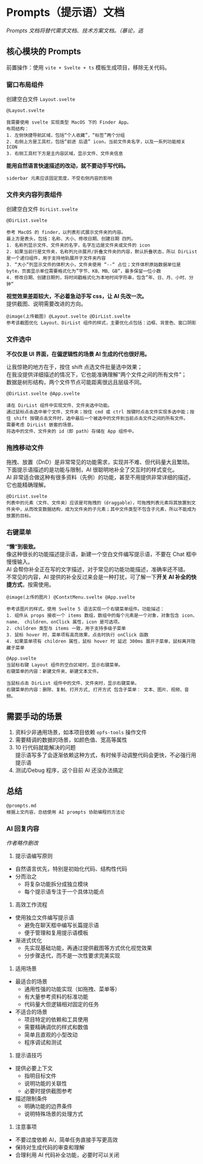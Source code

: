 # Prompts（提示语）文档

_Prompts 文档将替代需求文档、技术方案文档。（暴论，逃_

## 核心模块的 Prompts

前置操作：使用 `vite + Svelte + ts` 模板生成项目，移除无关代码。

### 窗口布局组件

创建空白文件 `Layout.svelte`

```
@Layout.svelte

我需要使用 svelte 实现类型 MacOS 下的 Finder App。
布局结构：
1. 左侧快捷导航区域，包括“个人收藏”，“标签”两个分组
2. 右侧上方是工具栏，包括“前进 后退” icon，当前文件夹名字，以及一系列功能相关 ICON
3. 右侧工具栏下方是主内容区域，显示文件、文件夹信息
```

**能用自然语言快速描述的改动，就不要动手写代码。**

```
siderbar 元素应该固定宽度，不受右侧内容的影响
```

### 文件夹内容列表组件

创建空白文件 `DirList.svelte`

```
@DirList.svelte

参考 MacOS 的 finder，以列表形式展示文件夹的内容。
最上方是表头，包括：名称、大小、修改日期、创建日期 四列。
1. 名称列显示文件、文件夹的名字，名字左边是文件夹或文件的 icon
2. 如果当前行是文件夹，名称列允许展开/折叠文件夹的内容，默认折叠状态，所以 DirList 是一个递归组件，用于支持地轨展开子文件夹内容
3. “大小“列显示文件的体积大小，文件夹使用 “--“ 占位；文件体积原始数据单位是 byte，页面显示单位需要格式化为”字节、KB、MB、GB“，最多保留一位小数
4. 修改日期、创建日期列，将时间戳格式化为本地时间字符串，包含”年、日、月、小时、分钟“

```

**视觉效果差距较大，不必着急动手写 css，让 AI 先改一次。**  
提供截图、说明需要改进的方向。

```
@image(上传截图) @Layout.svelte @DirList.svelte
参考该截图优化 Layout、DirList 组件的样式，主要优化点包括：边框、背景色、窗口阴影
```

### 文件选中

**不仅仅是 UI 界面，在偏逻辑性的场景 AI 生成的代也很好用。**

让我惊艳的地方在于，按住 shift 点选文件批量选中效果；  
在我没提供详细描述的情况下，它也能准确理解“两个文件之间的所有文件”；  
数据是树形结构，两个文件节点可能距离很远且层级不同。

```
@DirList.svelte @App.svelte

请在 DirList 组件中实现文件、文件夹选中功能。
通过鼠标点击选中单个文件、文件夹；按住 cmd 或 ctrl 按键时点击文件实现多选中能；按住 shift 按键点击文件时，选中最后一个被选中的文件到当前点击文件之间的所有文件。
需要考虑 DirList 嵌套的场景。
将选中的文件、文件夹的 id（即 path）存储在 App 组件中。
```

### 拖拽移动文件

拖拽、放置（DnD）是非常常见的功能需求，实现并不难、但代码量大且繁琐。  
下面提示语描述的是功能与限制，AI 很聪明地补全了交互时的样式变化。  
AI 非常适合做这种有很多资料（先例）的功能，甚至不用提供非常详细的描述，它也能精确理解。

```
@DirList.svelte
列表中的元素（文件、文件夹）应该是可拖拽的（draggable），可拖拽列表元素将其放置到文件夹中，从而改变数据结构，成为文件夹的子元素；其中文件类型不包含子元素，所以不能成为放置的目标。
```

### 右键菜单

**“懒“到极致。**  
像这种很长的功能描述提示语，新建一个空白文件编写提示语，不要在 Chat 框中慢慢输入。  
AI 会帮你补全正在写的文字描述，对于常见的功能功能描述，准确率还不错。  
不常见的内容，AI 提供的补全反过来会是一种打扰，可了解一下**开关 AI 补全的快捷方式**，按需使用。

```
@image(上传的图片) @ContxtMenu.svelte @App.svelte

参考该图片的样式，使用 Svelte 5 语法实现一个右键菜单组件。功能描述：
1. 组件从 props 接收一个 items 数组，数组中的每个元素是一个对象，对象包含 icon、name、 children、onClick 属性，icon 是可选项。
2. children 类型与 items 一致，用于支持多级子菜单
3. 鼠标 hover 时，菜单项有高亮效果，点击时执行 onClick 函数
4. 如果菜单项有 children 属性，鼠标 hover 时 延迟 300ms 展开子菜单，鼠标离开隐藏子菜单

@App.svelte
当鼠标右键 Layout 组件的空白区域时，显示右键菜单。
右键菜单的内容：新建文件夹、新建文本文件。

当鼠标点击 DirList 组件中的文件、文件夹时，显示右键菜单。
右键菜单的内容：删除、复制、打开方式, 打开方式 包含子菜单： 文本、图片、视频、音频。
```

## 需要手动的场景

1. 资料少非通用场景，如本项目依赖 `opfs-tools` 操作文件
2. 需要精调的数据的场景，如颜色值、宽高等属性
3. 10 行代码就能解决的问题  
   提示语写多了会逐渐依赖这种方式，有时候手动调整代码会更快，不必强行用提示语
4. 测试/Debug 程序，这个目前 AI 还没办法搞定

## 总结

```
@prompts.md
根据上文内容，总结使用 AI prompts 协助编程的方法论
```

### AI 回复内容

_作者略作删改_

1. 提示语编写原则

- 自然语言优先，特别是初始化代码、结构性代码
- 分而治之
  - 将复杂功能拆分成独立模块
  - 每个提示语专注于一个具体功能点

1. 高效工作流程

- 使用独立文件编写提示语
  - 避免在聊天框中编写长篇提示语
  - 便于管理和复用提示语模板
- 渐进式优化
  - 先实现基础功能，再通过提供截图等方式优化视觉效果
  - 分步骤迭代，而不是一次性要求完美实现

1. 适用场景

- 最适合的场景
  - 通用性强的功能实现（如拖拽、菜单等）
  - 有大量参考资料的标准功能
  - 代码量大但逻辑相对固定的任务
- 不适合的场景
  - 项目特定的依赖和工具使用
  - 需要精确调优的样式和数值
  - 简单且直观的小型改动
  - 程序调试和测试

1. 提示语技巧

- 提供必要上下文
  - 指明目标文件
  - 说明功能的关联性
  - 必要时提供截图参考
- 描述限制条件
  - 明确功能的边界条件
  - 说明特殊场景的处理方式

1. 注意事项

- 不要过度依赖 AI，简单任务直接手写更高效
- 保持对生成代码的审查和理解
- 合理利用 AI 代码补全功能，必要时可以关闭
